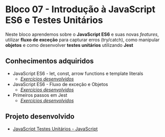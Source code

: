 # Bloco 07 - Introdução à JavaScript ES6 e Testes Unitários

Neste bloco aprendemos sobre o <b>JavaScript ES6</b> e suas novas <i>features</i>, utilizar <b>fluxo de exceção</b> para capturar erros (try/catch), como manipular <b>objetos</b> e como desenvolver <b>testes unitários</b> utilizando <b>Jest</b>

## Conhecimentos adquiridos

- JavaScript ES6 - let, const, arrow functions e template literals
  - _[Exercícios desenvolvidos](https://github.com/giuseppeusn/trybe_exercicios/tree/main/fundamentos/bloco-7-introducao-a-javascript-es6-e-testes-unitarios/dia-1-javascript-es6-let-const-arrow-functions-e-template-literals)_
- JavaScript ES6 - Fluxo de exceção e Objetos
  - _[Exercícios desenvolvidos](https://github.com/giuseppeusn/trybe_exercicios/tree/main/fundamentos/bloco-7-introducao-a-javascript-es6-e-testes-unitarios/dia-2-javascript-es6-fluxo-de-excecao-e-objetos)_
- Primeiros passos em Jest
  - _[Exercícios desenvolvidos](https://github.com/giuseppeusn/trybe_exercicios/tree/main/fundamentos/bloco-7-introducao-a-javascript-es6-e-testes-unitarios/dia-3-primeiros-passos-em-jest)_

 ## Projeto desenvolvido
 
 - [JavaScript Testes Unitários - JavaScript](https://github.com/giuseppeusn/trybe_exercicios/tree/main/fundamentos/projetos/javascript-testes-unitarios)
